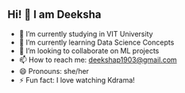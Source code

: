 ## Hi! 👋 I am Deeksha

- 🔭 I’m currently studying in VIT University
- 🌱 I’m currently learning Data Science Concepts
- 👯 I’m looking to collaborate on ML projects
- 📫 How to reach me: deekshap1903@gmail.com
- 😄 Pronouns: she/her
- ⚡ Fun fact: I love watching Kdrama!


